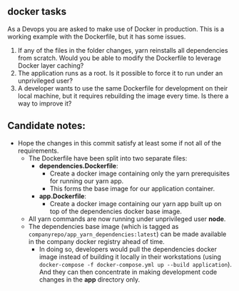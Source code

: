 ## docker tasks

As a Devops you are asked to make use of Docker in production.
This is a working example with the Dockerfile, but it has some issues.

1. If any of the files in the folder changes, yarn reinstalls all dependencies from scratch.
   Would you be able to modify the Dockerfile to leverage Docker layer caching?
2. The application runs as a root. Is it possible to force it to run under an unprivileged user?
3. A developer wants to use the same Dockerfile for development on their local machine, but it
   requires rebuilding the image every time. Is there a way to improve it?

## Candidate notes:
- Hope the changes in this commit satisfy at least some if not all of the requirements.
    - The Dockerfile have been split into two separate files:
        - **dependencies.Dockerfile**:
            - Create a docker image containing only the yarn prerequisites for running our yarn app.
            - This forms the base image for our application container.
        - **app.Dockerfile**:
            - Create a docker image containing our yarn app built up on top of the dependencies docker base image.
    - All yarn commands are now running under unprivileged user **node**.
    - The dependencies base image (which is tagged as `companyrepo/app_yarn_dependencies:latest`) can be made available in the company docker registry ahead of time.
        - In doing so, developers would pull the dependencies docker image instead of building it locally in their workstations (using `docker-compose -f docker-compose.yml up --build application`).  And they can then concentrate in making development code changes in the **app** directory only.

